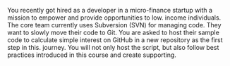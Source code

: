 You recently got hired as a developer in a micro-finance startup with a mission
to empower and provide opportunities to low.
income individuals. The core team currently uses Subversion (SVN) for
managing code. They want to slowly move their code to
Git. You are asked to host their sample code to calculate simple interest on
GitHub in a new repository as the first step in this.
journey. You will not only host the script, but also follow best practices
introduced in this course and create supporting.
